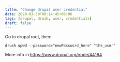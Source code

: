 ```yaml
---
title: "Change drupal user credential"
date: 2020-03-30T00:14:45+08:00
tags: [drupal, drush, user, credentials]
draft: false
---
```


Go to drupal root, then:
```
drush upwd --password="newPassword_here" "the_user"
```

More info in https://www.drupal.org/node/44164
